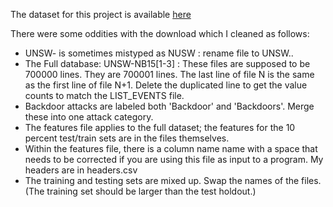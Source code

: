 The dataset for this project is available 
[here](https://www.unsw.adfa.edu.au/unsw-canberra-cyber/cybersecurity/ADFA-NB15-Datasets/)


There were some oddities with the download which I cleaned as follows:
- UNSW- is sometimes mistyped as NUSW : rename file to UNSW..
- The Full database: UNSW-NB15[1-3] : These files are supposed to be 700000 lines. They are 700001 lines. The last line of file N is the same as the first line of file N+1. Delete the duplicated line to get the value counts to match the LIST\_EVENTS file.
- Backdoor attacks are labeled both 'Backdoor' and 'Backdoors'. Merge these into one attack category. 
- The features file applies to the full dataset; the features for the 10 percent test/train sets are in the files themselves. 
- Within the features file, there is a column name name with a space that needs to be corrected if you are using this file as input to a program.  My headers are in headers.csv
- The training and testing sets are mixed up. Swap the names of the files. (The training set should be larger than the test holdout.)
